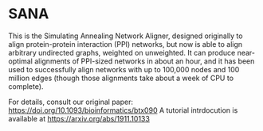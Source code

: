 # SANA
This is the Simulating Annealing Network Aligner, designed originally to align protein-protein interaction (PPI) networks, but now is able to align arbitrary undirected graphs, weighted on unweighted.
It can produce near-optimal alignments of PPI-sized networks in about an hour, and it has been used to successfully align networks with up to 100,000 nodes and 100 million edges (though those alignments take about a week of CPU to complete).

For details, consult our original paper: https://doi.org/10.1093/bioinformatics/btx090
A tutorial intrdocution is available at https://arxiv.org/abs/1911.10133
